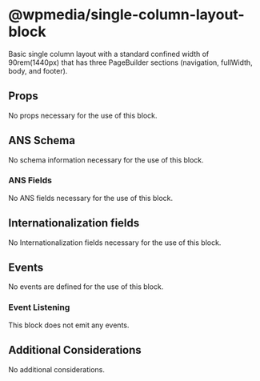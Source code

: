 # @wpmedia/single-column-layout-block

Basic single column layout with a standard confined width of 90rem(1440px) that has three PageBuilder sections (navigation, fullWidth, body, and footer).

## Props

No props necessary for the use of this block.

## ANS Schema

No schema information necessary for the use of this block.

### ANS Fields

No ANS fields necessary for the use of this block.

## Internationalization fields

No Internationalization fields necessary for the use of this block.

## Events

No events are defined for the use of this block.

### Event Listening

This block does not emit any events.

## Additional Considerations

No additional considerations.
